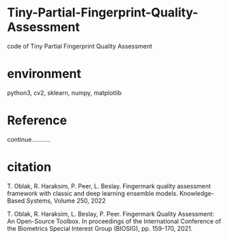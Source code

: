 # Tiny-Partial-Fingerprint-Quality-Assessment
code of Tiny Partial Fingerprint Quality Assessment
# environment
python3, cv2, sklearn, numpy, matplotlib

# Reference
continue...........
# citation
T. Oblak, R. Haraksim, P. Peer, L. Beslay. 
Fingermark quality assessment framework with classic and deep learning ensemble models. 
Knowledge-Based Systems, Volume 250, 2022    

T. Oblak, R. Haraksim, L. Beslay, P. Peer. 
Fingermark Quality Assessment: An Open-Source Toolbox. 
In proceedings of the International Conference of the Biometrics Special Interest Group (BIOSIG), pp. 159-170, 2021.
